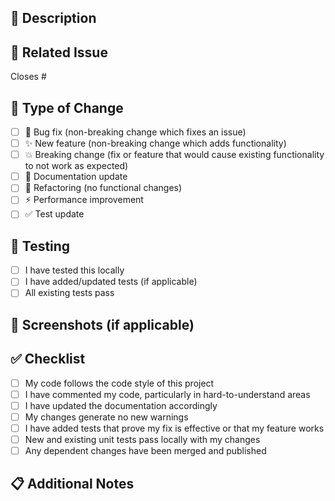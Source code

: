 ## 📝 Description

<!-- Describe your changes in detail -->

## 🔗 Related Issue

<!-- Link to the related issue -->
Closes #

## 🎯 Type of Change

<!-- Mark the relevant option -->

- [ ] 🐛 Bug fix (non-breaking change which fixes an issue)
- [ ] ✨ New feature (non-breaking change which adds functionality)
- [ ] 💥 Breaking change (fix or feature that would cause existing functionality to not work as expected)
- [ ] 📝 Documentation update
- [ ] 🔧 Refactoring (no functional changes)
- [ ] ⚡ Performance improvement
- [ ] ✅ Test update

## 🧪 Testing

<!-- Describe the tests you ran -->

- [ ] I have tested this locally
- [ ] I have added/updated tests (if applicable)
- [ ] All existing tests pass

## 📸 Screenshots (if applicable)

<!-- Add screenshots for UI changes -->

## ✅ Checklist

- [ ] My code follows the code style of this project
- [ ] I have commented my code, particularly in hard-to-understand areas
- [ ] I have updated the documentation accordingly
- [ ] My changes generate no new warnings
- [ ] I have added tests that prove my fix is effective or that my feature works
- [ ] New and existing unit tests pass locally with my changes
- [ ] Any dependent changes have been merged and published

## 📋 Additional Notes

<!-- Add any additional notes or context about the PR -->

